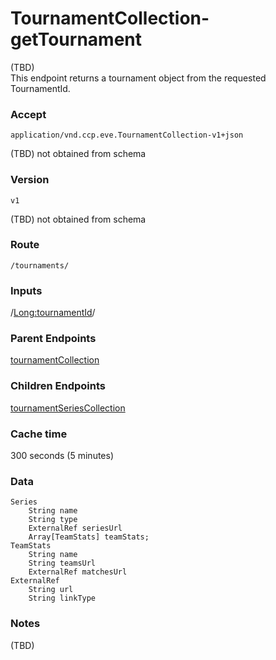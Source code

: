 # TournamentCollection-getTournament
(TBD)  
This endpoint returns a tournament object from the requested TournamentId.

### Accept
`application/vnd.ccp.eve.TournamentCollection-v1+json`

(TBD) not obtained from schema

### Version
`v1`

(TBD) not obtained from schema

### Route
`/tournaments/`

### Inputs
/<Long:tournamentId>/

### Parent Endpoints
[tournamentCollection](tournamentCollection.md)

### Children Endpoints
[tournamentSeriesCollection](tournamentSeriesCollection.md)

### Cache time

300 seconds (5 minutes)

### Data
    Series
        String name
        String type
        ExternalRef seriesUrl
        Array[TeamStats] teamStats; 
    TeamStats 
        String name 
        String teamsUrl
        ExternalRef matchesUrl 
    ExternalRef
        String url
        String linkType
        		
### Notes
(TBD)